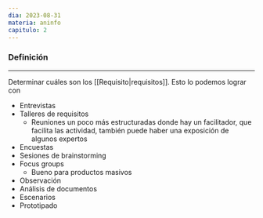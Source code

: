 ```yaml
---
dia: 2023-08-31
materia: aninfo
capitulo: 2
---
```

### Definición
---
Determinar cuáles son los [[Requisito|requisitos]]. Esto lo podemos lograr con
* Entrevistas
* Talleres de requisitos
	* Reuniones un poco más estructuradas donde hay un facilitador, que facilita las actividad, también puede haber una exposición de algunos expertos
* Encuestas
* Sesiones de brainstorming
* Focus groups
	* Bueno para productos masivos
* Observación 
* Análisis de documentos
* Escenarios
* Prototipado